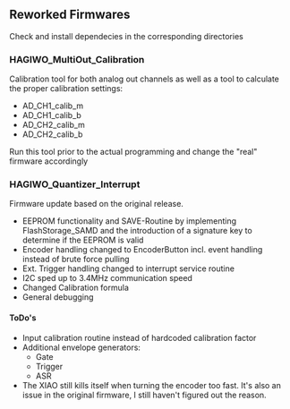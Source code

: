 <h2>Reworked Firmwares</h2>
<p>Check and install dependecies in the corresponding directories</p>
<h3>HAGIWO_MultiOut_Calibration</h3>
<p>Calibration tool for both analog out channels as well as a tool to calculate the proper calibration settings:</p>
<ul>
	<li>AD_CH1_calib_m</li>
	<li>AD_CH1_calib_b</li>
	<li>AD_CH2_calib_m</li>
	<li>AD_CH2_calib_b</li>
</ul>
<p>Run this tool prior to the actual programming and change the "real" firmware accordingly</p>
<h3>HAGIWO_Quantizer_Interrupt</h3>
<p>Firmware update based on the original release.</p>
<ul>
	<li>EEPROM functionality and SAVE-Routine by implementing FlashStorage_SAMD and the introduction of a signature key to determine if the EEPROM is valid</li>
	<li>Encoder handling changed to EncoderButton incl. event handling instead of brute force pulling</li>
	<li>Ext. Trigger handling changed to interrupt service routine</li>
	<li>I2C sped up to 3.4MHz communication speed</li>
	<li>Changed Calibration formula</li>
	<li>General debugging</li>
</ul>
<h4>ToDo's</h4>
<ul>
	<li>Input calibration routine instead of hardcoded calibration factor</li>
	<li>Additional envelope generators:
		<ul>
			<li>Gate</li>
			<li>Trigger</li>
			<li>ASR</li>
		</ul>
	</li>
	<li>The XIAO still kills itself when turning the encoder too fast. It's also an issue in the original firmware, I still haven't figured out the reason.</li>
</ul>
